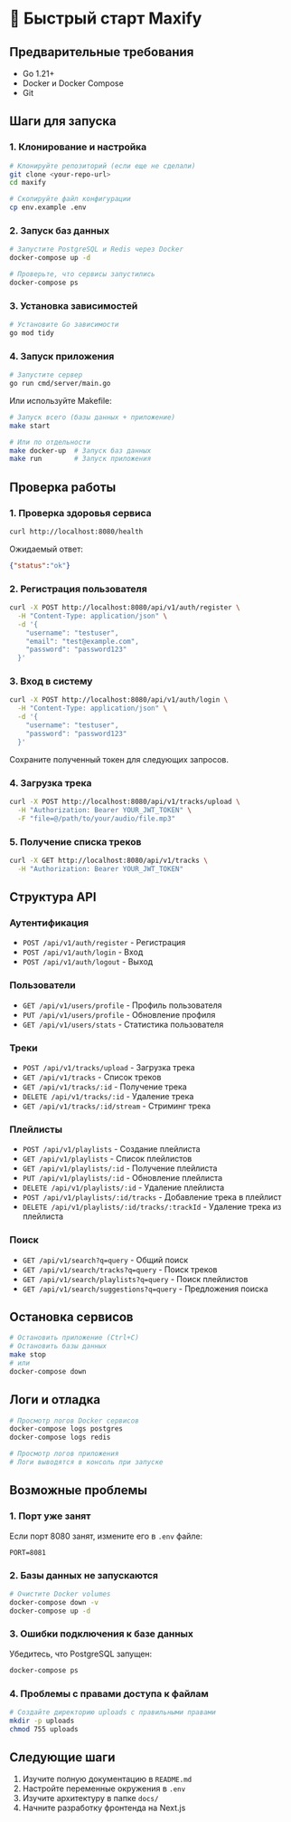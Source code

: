 # 🚀 Быстрый старт Maxify

## Предварительные требования

- Go 1.21+
- Docker и Docker Compose
- Git

## Шаги для запуска

### 1. Клонирование и настройка

```bash
# Клонируйте репозиторий (если еще не сделали)
git clone <your-repo-url>
cd maxify

# Скопируйте файл конфигурации
cp env.example .env
```

### 2. Запуск баз данных

```bash
# Запустите PostgreSQL и Redis через Docker
docker-compose up -d

# Проверьте, что сервисы запустились
docker-compose ps
```

### 3. Установка зависимостей

```bash
# Установите Go зависимости
go mod tidy
```

### 4. Запуск приложения

```bash
# Запустите сервер
go run cmd/server/main.go
```

Или используйте Makefile:

```bash
# Запуск всего (базы данных + приложение)
make start

# Или по отдельности
make docker-up  # Запуск баз данных
make run        # Запуск приложения
```

## Проверка работы

### 1. Проверка здоровья сервиса

```bash
curl http://localhost:8080/health
```

Ожидаемый ответ:
```json
{"status":"ok"}
```

### 2. Регистрация пользователя

```bash
curl -X POST http://localhost:8080/api/v1/auth/register \
  -H "Content-Type: application/json" \
  -d '{
    "username": "testuser",
    "email": "test@example.com",
    "password": "password123"
  }'
```

### 3. Вход в систему

```bash
curl -X POST http://localhost:8080/api/v1/auth/login \
  -H "Content-Type: application/json" \
  -d '{
    "username": "testuser",
    "password": "password123"
  }'
```

Сохраните полученный токен для следующих запросов.

### 4. Загрузка трека

```bash
curl -X POST http://localhost:8080/api/v1/tracks/upload \
  -H "Authorization: Bearer YOUR_JWT_TOKEN" \
  -F "file=@/path/to/your/audio/file.mp3"
```

### 5. Получение списка треков

```bash
curl -X GET http://localhost:8080/api/v1/tracks \
  -H "Authorization: Bearer YOUR_JWT_TOKEN"
```

## Структура API

### Аутентификация
- `POST /api/v1/auth/register` - Регистрация
- `POST /api/v1/auth/login` - Вход
- `POST /api/v1/auth/logout` - Выход

### Пользователи
- `GET /api/v1/users/profile` - Профиль пользователя
- `PUT /api/v1/users/profile` - Обновление профиля
- `GET /api/v1/users/stats` - Статистика пользователя

### Треки
- `POST /api/v1/tracks/upload` - Загрузка трека
- `GET /api/v1/tracks` - Список треков
- `GET /api/v1/tracks/:id` - Получение трека
- `DELETE /api/v1/tracks/:id` - Удаление трека
- `GET /api/v1/tracks/:id/stream` - Стриминг трека

### Плейлисты
- `POST /api/v1/playlists` - Создание плейлиста
- `GET /api/v1/playlists` - Список плейлистов
- `GET /api/v1/playlists/:id` - Получение плейлиста
- `PUT /api/v1/playlists/:id` - Обновление плейлиста
- `DELETE /api/v1/playlists/:id` - Удаление плейлиста
- `POST /api/v1/playlists/:id/tracks` - Добавление трека в плейлист
- `DELETE /api/v1/playlists/:id/tracks/:trackId` - Удаление трека из плейлиста

### Поиск
- `GET /api/v1/search?q=query` - Общий поиск
- `GET /api/v1/search/tracks?q=query` - Поиск треков
- `GET /api/v1/search/playlists?q=query` - Поиск плейлистов
- `GET /api/v1/search/suggestions?q=query` - Предложения поиска

## Остановка сервисов

```bash
# Остановить приложение (Ctrl+C)
# Остановить базы данных
make stop
# или
docker-compose down
```

## Логи и отладка

```bash
# Просмотр логов Docker сервисов
docker-compose logs postgres
docker-compose logs redis

# Просмотр логов приложения
# Логи выводятся в консоль при запуске
```

## Возможные проблемы

### 1. Порт уже занят
Если порт 8080 занят, измените его в `.env` файле:
```
PORT=8081
```

### 2. Базы данных не запускаются
```bash
# Очистите Docker volumes
docker-compose down -v
docker-compose up -d
```

### 3. Ошибки подключения к базе данных
Убедитесь, что PostgreSQL запущен:
```bash
docker-compose ps
```

### 4. Проблемы с правами доступа к файлам
```bash
# Создайте директорию uploads с правильными правами
mkdir -p uploads
chmod 755 uploads
```

## Следующие шаги

1. Изучите полную документацию в `README.md`
2. Настройте переменные окружения в `.env`
3. Изучите архитектуру в папке `docs/`
4. Начните разработку фронтенда на Next.js
